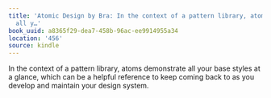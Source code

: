 ```yaml
---
title: 'Atomic Design by Bra: In the context of a pattern library, atoms demonstrate
  all y…'
book_uuid: a8365f29-dea7-458b-96ac-ee9914955a34
location: '456'
source: kindle
---
```


In the context of a pattern library, atoms demonstrate all your base styles at a glance, which can be a helpful reference to keep coming back to as you develop and maintain your design system.